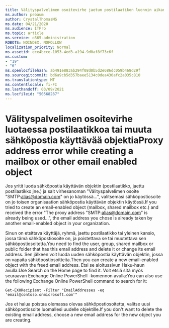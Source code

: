 ```yaml
---
title: Välityspalvelimen osoitevirhe jaetun postilaatikon luonnin aikana
ms.author: pebaum
author: CrystalThomasMS
ms.date: 04/21/2020
ms.audience: ITPro
ms.topic: article
ms.service: o365-administration
ROBOTS: NOINDEX, NOFOLLOW
localization_priority: Normal
ms.assetid: ece4bcce-1053-4ed3-a194-9d0af8f73c6f
ms.custom:
- "19"
- "6"
ms.openlocfilehash: ab491e883ab294f08d0b5d2e686dc059b468d29f
ms.sourcegitcommit: bd6a9cb5d357baee5134c0dea430afc2a035c810
ms.translationtype: MT
ms.contentlocale: fi-FI
ms.lasthandoff: 03/09/2021
ms.locfileid: "50568287"
---
```

# <a name="proxy-address-error-while-creating-a-mailbox-or-other-email-enabled-object"></a><span data-ttu-id="0304d-102">Välityspalvelimen osoitevirhe luotaessa postilaatikkoa tai muuta sähköpostia käyttävää objektia</span><span class="sxs-lookup"><span data-stu-id="0304d-102">Proxy address error while creating a mailbox or other email enabled object</span></span>

<span data-ttu-id="0304d-103">Jos yritit luoda sähköpostia käyttävän objektin (postilaatikko, jaettu postilaatikko jne.) ja sait virhesanoman "Välityspalvelimen osoite "SMTP:alias@domain.com" on jo käytössä...", valitsemasi sähköpostiosoite on jo toisen organisaation sähköpostia käyttävän objektin käytössä.</span><span class="sxs-lookup"><span data-stu-id="0304d-103">If you tried to create an email-enabled object (mailbox, shared mailbox etc.) and received the error "The proxy address "SMTP:alias@domain.com" is already being used…", the email address you chose is already taken by another email-enabled object in your organization.</span></span>
  
<span data-ttu-id="0304d-104">Sinun on etsittava käyttäjä, ryhmä, jaettu postilaatikko tai yleinen kansio, jossa tämä sähköpostiosoite on, ja poistettava se tai muutettava sen sähköpostiosoitetta.</span><span class="sxs-lookup"><span data-stu-id="0304d-104">You need to find the user, group, shared mailbox or public folder that has this email address and delete it or change its email address.</span></span> <span data-ttu-id="0304d-105">Sen jälkeen voit luoda uuden sähköpostia käyttävän objektin, jossa on vapaita sähköpostiosoitteita.</span><span class="sxs-lookup"><span data-stu-id="0304d-105">Then you can create a new email-enabled object with the freed email address.</span></span> <span data-ttu-id="0304d-106">Etsi se aloitussivun Haku-haun avulla.</span><span class="sxs-lookup"><span data-stu-id="0304d-106">Use Search on the Home page to find it.</span></span> <span data-ttu-id="0304d-107">Voit etsiä sitä myös seuraavan Exchange Online PowerShell -komennon avulla:</span><span class="sxs-lookup"><span data-stu-id="0304d-107">You can also use the following Exchange Online PowerShell command to search for it:</span></span>

`
    Get-EXORecipient -Filter "EmailAddresses -eq 'email@contoso.onmicrosoft.com'"
`
  
<span data-ttu-id="0304d-108">Jos et halua poistaa olemassa olevaa sähköpostiosoitetta, valitse uusi sähköpostiosoite luomallesi uudelle objektille.</span><span class="sxs-lookup"><span data-stu-id="0304d-108">If you don't want to delete the existing email address, choose a new email address for the new object you are creating.</span></span>
  